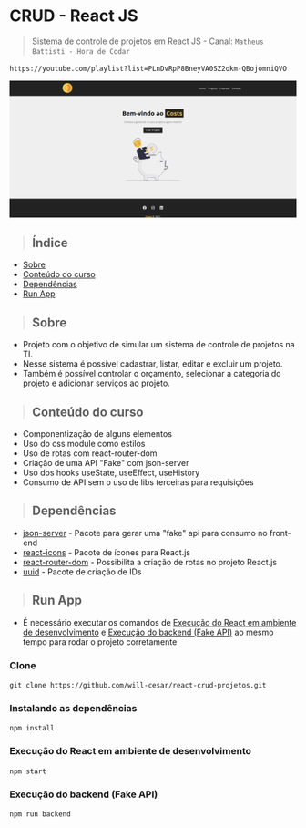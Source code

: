 # CRUD - React JS

> Sistema de controle de projetos em React JS - Canal: `Matheus Battisti - Hora de Codar`

```
https://youtube.com/playlist?list=PLnDvRpP8BneyVA0SZ2okm-QBojomniQVO
```

![home-project](./public/print-project.png)

> ## Índice

- [Sobre](#sobre)
- [Conteúdo do curso](#conteudo-do-curso)
- [Dependências](#dependencias)
- [Run App](#run-app)

> ## <a name="sobre"></a> Sobre

- Projeto com o objetivo de simular um sistema de controle de projetos na TI. 
- Nesse sistema é possível cadastrar, listar, editar e excluir um projeto.
- Também é possível controlar o orçamento, selecionar a categoria do projeto e adicionar serviços ao projeto.

> ## <a name="conteudo-do-curso"></a> Conteúdo do curso

- Componentização de alguns elementos
- Uso do css module como estilos
- Uso de rotas com react-router-dom
- Criação de uma API "Fake" com json-server
- Uso dos hooks useState, useEffect, useHistory
- Consumo de API sem o uso de libs terceiras para requisições

> ## <a name="dependencias"></a> Dependências
- [json-server](https://www.npmjs.com/package/json-server) - Pacote para gerar uma "fake" api para consumo no front-end 
- [react-icons](https://www.npmjs.com/package/react-icons) - Pacote de ícones para React.js
- [react-router-dom](https://www.npmjs.com/package/react-router-dom) - Possibilita a criação de rotas no projeto React.js
- [uuid](https://www.npmjs.com/package/uuid) - Pacote de criação de IDs

> ## <a name="run-app"></a> Run App

- É necessário executar os comandos de [Execução do React em ambiente de desenvolvimento](#execucao-dev) e [Execução do backend (Fake API)](#execucao-backend) ao mesmo tempo para rodar o projeto corretamente

### Clone

```
git clone https://github.com/will-cesar/react-crud-projetos.git
```

### Instalando as dependências

```
npm install
```

### <a name="execucao-dev"></a> Execução do React em ambiente de desenvolvimento

```
npm start
```

### <a name="execucao-backend"></a> Execução do backend (Fake API)

```
npm run backend
```